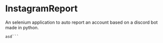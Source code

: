 # InstagramReport
An selenium application to auto report an account based on a discord bot made in python.

```
asd```
